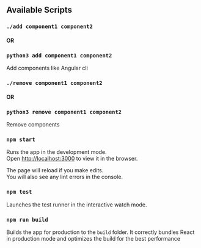 ## Available Scripts

### `./add component1 component2`
#### OR
### `python3 add component1 component2`

Add components like Angular cli<br>

### `./remove component1 component2`
#### OR
### `python3 remove component1 component2`

Remove components<br>

### `npm start`

Runs the app in the development mode.<br>
Open [http://localhost:3000](http://localhost:3000) to view it in the browser.

The page will reload if you make edits.<br>
You will also see any lint errors in the console.

### `npm test`

Launches the test runner in the interactive watch mode.

### `npm run build`

Builds the app for production to the `build` folder.
It correctly bundles React in production mode and optimizes the build for the best performance
